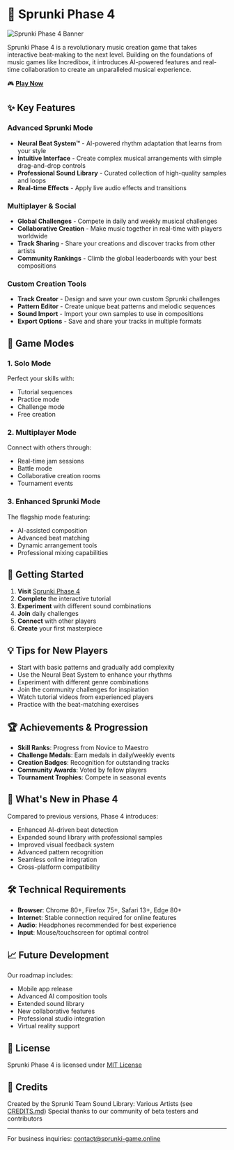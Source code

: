 # 🎵 Sprunki Phase 4

![Sprunki Phase 4 Banner](assets/banner.png)

Sprunki Phase 4 is a revolutionary music creation game that takes interactive beat-making to the next level. Building on the foundations of music games like Incredibox, it introduces AI-powered features and real-time collaboration to create an unparalleled musical experience.

🎮 **[Play Now](https://sprunki-game.online/games/sprunki-phase-4)**

## ✨ Key Features

### Advanced Sprunki Mode
- **Neural Beat System™** - AI-powered rhythm adaptation that learns from your style
- **Intuitive Interface** - Create complex musical arrangements with simple drag-and-drop controls
- **Professional Sound Library** - Curated collection of high-quality samples and loops
- **Real-time Effects** - Apply live audio effects and transitions

### Multiplayer & Social
- **Global Challenges** - Compete in daily and weekly musical challenges
- **Collaborative Creation** - Make music together in real-time with players worldwide
- **Track Sharing** - Share your creations and discover tracks from other artists
- **Community Rankings** - Climb the global leaderboards with your best compositions

### Custom Creation Tools
- **Track Creator** - Design and save your own custom Sprunki challenges
- **Pattern Editor** - Create unique beat patterns and melodic sequences
- **Sound Import** - Import your own samples to use in compositions
- **Export Options** - Save and share your tracks in multiple formats

## 🎯 Game Modes

### 1. Solo Mode
Perfect your skills with:
- Tutorial sequences
- Practice mode
- Challenge mode
- Free creation

### 2. Multiplayer Mode
Connect with others through:
- Real-time jam sessions
- Battle mode
- Collaborative creation rooms
- Tournament events

### 3. Enhanced Sprunki Mode
The flagship mode featuring:
- AI-assisted composition
- Advanced beat matching
- Dynamic arrangement tools
- Professional mixing capabilities

## 🚀 Getting Started

1. **Visit** [Sprunki Phase 4](https://sprunki-game.online/games/sprunki-phase-4)
2. **Complete** the interactive tutorial
3. **Experiment** with different sound combinations
4. **Join** daily challenges
5. **Connect** with other players
6. **Create** your first masterpiece

## 💡 Tips for New Players

- Start with basic patterns and gradually add complexity
- Use the Neural Beat System to enhance your rhythms
- Experiment with different genre combinations
- Join the community challenges for inspiration
- Watch tutorial videos from experienced players
- Practice with the beat-matching exercises

## 🏆 Achievements & Progression

- **Skill Ranks**: Progress from Novice to Maestro
- **Challenge Medals**: Earn medals in daily/weekly events
- **Creation Badges**: Recognition for outstanding tracks
- **Community Awards**: Voted by fellow players
- **Tournament Trophies**: Compete in seasonal events

## 🌟 What's New in Phase 4

Compared to previous versions, Phase 4 introduces:
- Enhanced AI-driven beat detection
- Expanded sound library with professional samples
- Improved visual feedback system
- Advanced pattern recognition
- Seamless online integration
- Cross-platform compatibility

## 🛠 Technical Requirements

- **Browser**: Chrome 80+, Firefox 75+, Safari 13+, Edge 80+
- **Internet**: Stable connection required for online features
- **Audio**: Headphones recommended for best experience
- **Input**: Mouse/touchscreen for optimal control

## 📈 Future Development

Our roadmap includes:
- Mobile app release
- Advanced AI composition tools
- Extended sound library
- New collaborative features
- Professional studio integration
- Virtual reality support

## 📜 License

Sprunki Phase 4 is licensed under [MIT License](LICENSE.md)

## 🙏 Credits

Created by the Sprunki Team
Sound Library: Various Artists (see [CREDITS.md](CREDITS.md))
Special thanks to our community of beta testers and contributors

---

For business inquiries: contact@sprunki-game.online
